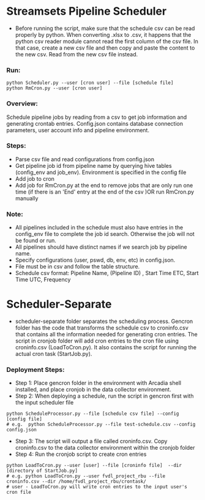 # Streamsets Pipeline Scheduler

- Before running the script, make sure that the schedule csv can be read properly by python.  When converting .xlsx to .csv, it happens that the python csv reader module cannot read the first column of the csv file.  In that case, create a new csv file and then copy and paste the content to the new csv.  Read from the new csv file instead.  

### Run:
```
python Scheduler.py --user [cron user] --file [schedule file] 
python RmCron.py --user [cron user]
```

### Overview:
Schedule pipeline jobs by reading from a csv to get job information and generating crontab entries.  Config.json contains database connection parameters, user account info and pipeline environment.

### Steps:
- Parse csv file and read configurations from config.json
- Get pipeline job id from pipeline name by querying hive tables (config_env and job_env).  Environment is specified in the config file
- Add job to cron
- Add job for RmCron.py at the end to remove jobs that are only run one time (if there is an 'End' entry at the end of the csv )OR run RmCron.py manually

### Note:
- All pipelines included in the schedule must also have entries in the config_env file to complete the job id search.  Otherwise the job will not be found or run.
- All pipelines should have distinct names if we search job by pipeline name. 
- Specify configurations (user, pswd, db, env, etc) in config.json.
- File must be in csv and follow the table structure.
- Schedule csv format: Pipeline Name, (Pipeline ID) , Start Time ETC, Start Time UTC, Frequency


# Scheduler-Separate 
- scheduler-separate folder separates the scheduling process. Gencron folder has the code that transforms the schedule csv to croninfo.csv that contains all the information needed for generating cron entries. The script in cronjob folder will add cron entries to the cron file using croninfo.csv (LoadToCron.py).  It also contains the script for running the actual cron task (StartJob.py).  

### Deployment Steps:
- Step 1: Place gencron folder in the environment with Arcadia shell installed, and place cronjob in the data collector environment.  
- Step 2: When deploying a schedule, run the script in gencron first with the input scheduler file
```
python ScheduleProcessor.py --file [schedule csv file] --config [config file]
# e.g.  python ScheduleProcessor.py --file test-schedule.csv --config config.json
```
- Step 3: The script will output a file called croninfo.csv.  Copy croninfo.csv to the data collector environment within the cronjob folder
- Step 4: Run the cronjob script to create cron entries
```
python LoadToCron.py --user [user] --file [croninfo file]  --dir [directory of StartJob.py]
# e.g. python LoadToCron.py --user fvdl_project_rbu --file croninfo.csv --dir /home/fvdl_project_rbu/crontask/
# user - LoadToCron.py will write cron entries to the input user's cron file
```